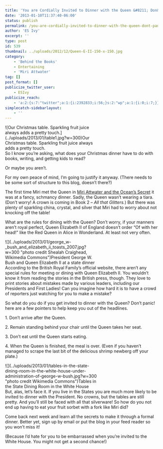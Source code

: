 ```yaml
---
title: 'You are Cordially Invited to Dinner with the Queen &#8211; Don&#8217;t Panic!'
date: '2013-01-10T11:37:40-06:00'
status: publish
permalink: /you-are-cordially-invited-to-dinner-with-the-queen-dont-panic
author: 'ES Ivy'
excerpt: ''
type: post
id: 539
thumbnail: ../uploads/2012/12/Queen-E-II-150-x-150.jpg
category:
    - 'Behind the Books'
    - Entertaining
    - 'Miri Attwater'
tag: []
post_format: []
publicize_twitter_user:
    - ESIvy
publicize_reach:
    - 'a:2:{s:7:"twitter";a:1:{i:2392833;i:56;}s:2:"wp";a:1:{i:0;i:7;}}'
simplecatch-sidebarlayout:
    - ''
---
```

<div class="wp-caption alignleft" id="attachment_541" style="width: 310px">![Our Christmas table. Sparkling fruit juice always adds a pretty touch.](../uploads/2013/01/table1.jpg?w=300)Our Christmas table. Sparkling fruit juice always adds a pretty touch.

</div>So I know you’re asking, what does your Christmas dinner have to do with books, writing, and getting kids to read?

Or maybe you aren’t.

For my own peace of mind, I’m going to justify it anyway. (There needs to be some sort of structure to this blog, doesn’t there?)

The first time Miri met the Queen in [Miri Attwater and the Ocean’s Secret](http://192.168.1.34:4945/miri-attwater-and-the-oceans-secret/ "Miri Attwater and the Ocean’s Secret") it was at a fancy, schmancy dinner. Sadly, the Queen wasn’t wearing a tiara. (Don’t worry! A crown is coming in Book 2 – *All that Glitters.*) But there was plenty of sparkling china, crystal, and silver that Miri had to worry about not knocking off the table!

What are the rules for dining with the Queen? Don’t worry, if your manners aren’t royal perfect, Queen Elizabeth II of England doesn’t order “Of with her head!” like the Red Queen in Alice in Wonderland. At least not very often.

<div class="wp-caption alignright" id="attachment_542" style="width: 310px">![](../uploads/2013/01/george_w-_bush_and_elizabeth_ii_toasts_2007.jpg?w=300 "photo credit Shealah Craighead, Wikimedia Commons")President George W. Bush and Queen Elizabeth II at a state dinner

</div>According to the British Royal Family’s official website, there aren’t any special rules for meeting or dining with Queen Elizabeth II. You wouldn’t know it from reading the stories in the British press, though. They love to print stories about mistakes made by various leaders, including our Presidents and First Ladies! Can you imagine how hard it is to have a crowd of reporters just watching for you to make a mistake?

So what do you do if you get invited to dinner with the Queen? Don’t panic! here are a few pointers to help keep you out of the headlines.

1\. Don’t arrive after the Queen.

2\. Remain standing behind your chair until the Queen takes her seat.

3\. Don’t eat until the Queen starts eating.

4\. When the Queen is finished, the meal is over. (Even if you haven’t managed to scrape the last bit of the delicious shrimp newberg off your plate.)

<div class="wp-caption alignleft" id="attachment_545" style="width: 310px">![](../uploads/2013/01/tables-in-the-state-dining-room-in-the-white-house-under-administration-of-george-w-bush.jpg?w=300 "photo credit Wikimedia Commons")Tables in the State Dining Room in the White House

</div>But, alas, let’s face it. If you live in the States you are much  
more likely to be invited to dinner with the President. No crowns, but the tables are still pretty. And you’ll still be faced with all that silverware! So how do you not end up having to eat your fruit sorbet with a fork like Miri did?

Come back next week and learn all the secrets to make it through a formal dinner. Better yet, sign up by email or put the blog in your feed reader so you won’t miss it!

(Because I’d hate for you to be embarrassed when you’re invited to the White House. You might not get a second chance!)